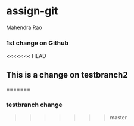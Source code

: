 # assign-git
Mahendra Rao

### 1st change on Github

<<<<<<< HEAD
## This is a change on testbranch2 
=======
### testbranch change
>>>>>>> master

